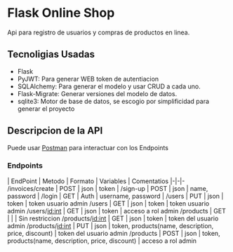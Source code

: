 # Flask Online Shop

Api para registro de usuarios y compras de productos en linea.


## Tecnoligias Usadas

* Flask
* PyJWT: Para generar WEB token de autentiacion
* SQLAlchemy: Para generar el modelo y usar CRUD a cada uno.
* Flask-Migrate: Generar versiones del modelo de datos.
* sqlite3: Motor de base de datos, se escogio por simplificidad para generar el proyecto

## Descripcion de la API

Puede usar [Postman](https://postman.com) para interactuar con los Endpoints

### Endpoints

| EndPoint | Metodo | Formato | Variables | Comentatios
|-|-|-
/invoices/create | POST | json | token |
/sign-up | POST | json | name, password |
/login | GET | Auth | username, password |
/users | PUT | json | token | token usuario admin
/users | GET | json | token | token usuario admin
/users/<id:int> | GET | json | token | acceso a rol admin
/products | GET | | | Sin restriccion
/products/<id:int> | GET | json | token | token del usuario admin
/products/<id:int> | PUT | json | token, products(name, description, price, discount) | token del usuario admin
/products | POST | json | token, products(name, description, price, discount) | acceso a rol admin




